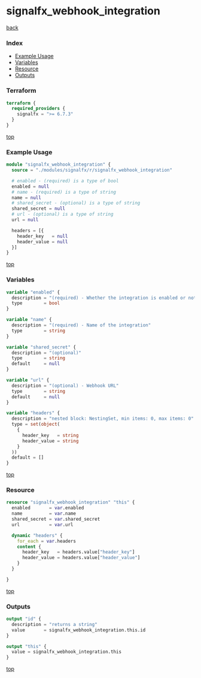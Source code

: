 # signalfx_webhook_integration

[back](../signalfx.md)

### Index

- [Example Usage](#example-usage)
- [Variables](#variables)
- [Resource](#resource)
- [Outputs](#outputs)

### Terraform

```terraform
terraform {
  required_providers {
    signalfx = ">= 6.7.3"
  }
}
```

[top](#index)

### Example Usage

```terraform
module "signalfx_webhook_integration" {
  source = "./modules/signalfx/r/signalfx_webhook_integration"

  # enabled - (required) is a type of bool
  enabled = null
  # name - (required) is a type of string
  name = null
  # shared_secret - (optional) is a type of string
  shared_secret = null
  # url - (optional) is a type of string
  url = null

  headers = [{
    header_key   = null
    header_value = null
  }]
}
```

[top](#index)

### Variables

```terraform
variable "enabled" {
  description = "(required) - Whether the integration is enabled or not"
  type        = bool
}

variable "name" {
  description = "(required) - Name of the integration"
  type        = string
}

variable "shared_secret" {
  description = "(optional)"
  type        = string
  default     = null
}

variable "url" {
  description = "(optional) - Webhook URL"
  type        = string
  default     = null
}

variable "headers" {
  description = "nested block: NestingSet, min items: 0, max items: 0"
  type = set(object(
    {
      header_key   = string
      header_value = string
    }
  ))
  default = []
}
```

[top](#index)

### Resource

```terraform
resource "signalfx_webhook_integration" "this" {
  enabled       = var.enabled
  name          = var.name
  shared_secret = var.shared_secret
  url           = var.url

  dynamic "headers" {
    for_each = var.headers
    content {
      header_key   = headers.value["header_key"]
      header_value = headers.value["header_value"]
    }
  }

}
```

[top](#index)

### Outputs

```terraform
output "id" {
  description = "returns a string"
  value       = signalfx_webhook_integration.this.id
}

output "this" {
  value = signalfx_webhook_integration.this
}
```

[top](#index)